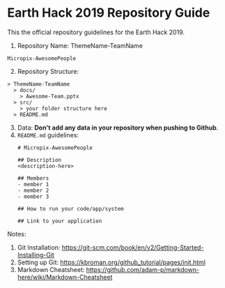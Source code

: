 # Earth Hack 2019 Repository Guide

This the official repository guidelines for the Earth Hack 2019.

1. Repository Name: ThemeName-TeamName
```
Micropix-AwesomePeople
``` 

2. Repository Structure:
```
> ThemeName-TeamName
  > docs/
    > Awesome-Team.pptx
  > src/
    > your folder structure here
  > README.md

```

3. Data: **Don't add any data in your repository when pushing to Github**.
4. `README.md` guidelines:
   ```
   # Micropix-AwesomePeople
   
   ## Description
   <description-here>
   
   ## Members
   - member 1
   - member 2
   - member 3
   
   ## How to run your code/app/system
   
   ## Link to your application
   ```

Notes:
1. Git Installation: https://git-scm.com/book/en/v2/Getting-Started-Installing-Git
2. Setting up Git: https://kbroman.org/github_tutorial/pages/init.html
3. Markdown Cheatsheet: https://github.com/adam-p/markdown-here/wiki/Markdown-Cheatsheet
